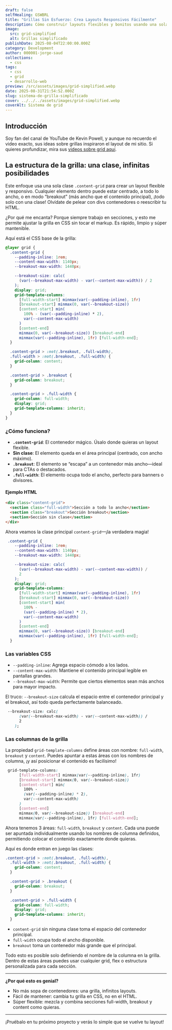 ```yaml
---
draft: false
selfHealing: GSWBRL
title: "Grillas Sin Esfuerzo: Crea Layouts Responsivos Fácilmente"
description: Cómo construir layouts flexibles y bonitos usando una sola clase utilitaria de CSS grid—sin frameworks.
image:
  src: grid-simplified
  alt: Grillas simplificado
publishDate: 2025-08-04T22:00:00.000Z
category: Development
author: 000001-jorge-saud
collections:
  - css
tags:
  - css
  - grid
  - desarrollo-web
preview: /src/assets/images/grid-simplified.webp
date: 2025-08-31T21:54:52.000Z
slug: sistema-de-grilla-simplificado
cover: ../../../assets/images/grid-simplified.webp
coverAlt: Sistema de grid
---
```


## Introducción

Soy fan del canal de YouTube de Kevin Powell, y aunque no recuerdo el video exacto, sus ideas sobre grillas inspiraron el layout de mi sitio. Si quieres profundizar, mira sus [videos sobre grid aquí](https://www.youtube.com/@KevinPowell/search?query=grid).

## La estructura de la grilla: una clase, infinitas posibilidades

Este enfoque usa una sola clase `.content-grid` para crear un layout flexible y responsivo. Cualquier elemento dentro puede estar centrado, a todo lo ancho, o en modo “breakout” (más ancho que el contenido principal), ¡todo solo con una clase! Olvídate de pelear con divs contenedores o reescribir tu HTML.

¿Por qué me encanta? Porque siempre trabajo en secciones, y esto me permite ajustar la grilla en CSS sin tocar el markup. Es rápido, limpio y súper mantenible.

Aquí está el CSS base de la grilla:

```css
@layer grid {
  .content-grid {
    --padding-inline: 1rem;
    --content-max-width: 1140px;
    --breakout-max-width: 1440px;

    --breakout-size: calc(
      (var(--breakout-max-width) - var(--content-max-width)) / 2
    );
    display: grid;
    grid-template-columns:
      [full-width-start] minmax(var(--padding-inline), 1fr)
      [breakout-start] minmax(0, var(--breakout-size))
      [content-start] min(
        100% - (var(--padding-inline) * 2),
        var(--content-max-width)
      )
      [content-end]
      minmax(0, var(--breakout-size)) [breakout-end]
      minmax(var(--padding-inline), 1fr) [full-width-end];
  }

  .content-grid > :not(.breakout, .full-width),
  .full-width > :not(.breakout, .full-width) {
    grid-column: content;
  }

  .content-grid > .breakout {
    grid-column: breakout;
  }

  .content-grid > .full-width {
    grid-column: full-width;
    display: grid;
    grid-template-columns: inherit;
  }
}
```

### ¿Cómo funciona?

- **`.content-grid`**: El contenedor mágico. Úsalo donde quieras un layout flexible.
- **Sin clase**: El elemento queda en el área principal (centrado, con ancho máximo).
- **`.breakout`**: El elemento se “escapa” a un contenedor más ancho—ideal para CTAs o destacados.
- **`.full-width`**: El elemento ocupa todo el ancho, perfecto para banners o divisores.

#### Ejemplo HTML

```html
<div class="content-grid">
  <section class="full-width">Sección a todo lo ancho</section>
  <section class="breakout">Sección breakout</section>
  <section>Sección sin clase</section>
</div>
```

Ahora veamos la clase principal `content-grid`—¡la verdadera magia!

```css
 .content-grid {
    --padding-inline: 1rem;
    --content-max-width: 1140px;
    --breakout-max-width: 1440px;

    --breakout-size: calc(
      (var(--breakout-max-width) - var(--content-max-width)) /
      2
    );
    display: grid;
    grid-template-columns:
      [full-width-start] minmax(var(--padding-inline), 1fr)
      [breakout-start] minmax(0, var(--breakout-size))
      [content-start] min(
        100% -
        (var(--padding-inline) * 2),
        var(--content-max-width)
      )
      [content-end]
      minmax(0, var(--breakout-size)) [breakout-end]
      minmax(var(--padding-inline), 1fr) [full-width-end];
  }
```

### Las variables CSS

- `--padding-inline`: Agrega espacio cómodo a los lados.
- `--content-max-width`: Mantiene el contenido principal legible en pantallas grandes.
- `--breakout-max-width`: Permite que ciertos elementos sean más anchos para mayor impacto.

El truco: `--breakout-size` calcula el espacio entre el contenedor principal y el breakout, así todo queda perfectamente balanceado.

```css
 --breakout-size: calc(
      (var(--breakout-max-width) - var(--content-max-width)) /
      2
    );
```

### Las columnas de la grilla

La propiedad `grid-template-columns` define áreas con nombre: `full-width`, `breakout` y `content`. Puedes apuntar a estas áreas con los nombres de columna, ¡y así posicionar el contenido es facilísimo!

```css
 grid-template-columns:
      [full-width-start] minmax(var(--padding-inline), 1fr)
      [breakout-start] minmax(0, var(--breakout-size))
      [content-start] min(
        100% -
        (var(--padding-inline) * 2),
        var(--content-max-width)
      )
      [content-end]
      minmax(0, var(--breakout-size)) [breakout-end]
      minmax(var(--padding-inline), 1fr) [full-width-end];
```

Ahora tenemos 3 áreas: `full-width`, `breakout` y `content`. Cada una puede ser apuntada individualmente usando los nombres de columna definidos, permitiendo colocar el contenido exactamente donde quieras.

Aquí es donde entran en juego las clases:

```css
.content-grid > :not(.breakout, .full-width),
  .full-width > :not(.breakout, .full-width) {
    grid-column: content;
  }

  .content-grid > .breakout {
    grid-column: breakout;
  }

  .content-grid > .full-width {
    grid-column: full-width;
    display: grid;
    grid-template-columns: inherit;
  }
```

- `content-grid` sin ninguna clase toma el espacio del contenedor principal.
- `full-width` ocupa todo el ancho disponible.
- `breakout` toma un contenedor más grande que el principal.

Todo esto es posible solo definiendo el nombre de la columna en la grilla. Dentro de estas áreas puedes usar cualquier grid, flex o estructura personalizada para cada sección.

---

**¿Por qué esto es genial?**

- No más sopa de contenedores: una grilla, infinitos layouts.
- Fácil de mantener: cambia tu grilla en CSS, no en el HTML.
- Súper flexible: mezcla y combina secciones full-width, breakout y content como quieras.

---

¡Pruébalo en tu próximo proyecto y verás lo simple que se vuelve tu layout!
